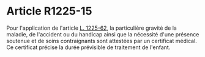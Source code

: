 # Article R1225-15

  
Pour l'application de l'article [L. 1225-62][1], la particulière gravité de la maladie, de l'accident ou du handicap ainsi que la nécessité d'une présence soutenue et de soins contraignants sont attestées par un certificat médical.   
Ce certificat précise la durée prévisible de traitement de l'enfant.

 [1]: /affichCodeArticle.do?cidTexte=LEGITEXT000006072050&idArticle=LEGIARTI000006900949&dateTexte=&categorieLien=cid
